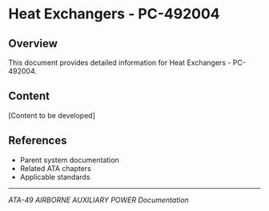 # Heat Exchangers - PC-492004

## Overview

This document provides detailed information for Heat Exchangers - PC-492004.

## Content

[Content to be developed]

## References

- Parent system documentation
- Related ATA chapters
- Applicable standards

---

*ATA-49 AIRBORNE AUXILIARY POWER Documentation*
